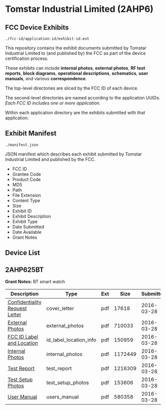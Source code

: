 # Tomstar Industrial Limited (2AHP6)
## FCC Device Exhibits

```
./fcc-id/application-id/exhibit-id.ext
```

This repository contains the exhibit documents submitted by Tomstar Industrial Limited to (and published by) the FCC as part of the device certification process.

These exhibits can include **internal photos**, **external photos**, **RF test reports**, **block diagrams**, **operational descriptions**, **schematics**, **user manuals**, and various **correspondence**.

The top-level directories are sliced by the FCC ID of each device.

The second-level directories are named according to the application UUIDs. *Each FCC ID includes one or more application.*

Within each application directory are the exhibits submitted with that application. 

## Exhibit Manifest

```
./manifest.json
```

JSON manifest which describes each exhibit submitted by Tomstar Industrial Limited and published by the FCC.

- FCC ID
- Grantee Code
- Product Code
- MD5
- Path
- File Extension
- Content Type
- Size
- Exhibit ID
- Exhibit Description
- Exhibit Type
- Date Submitted
- Date Available
- Grant Notes

## Device List
## 2AHP625BT
**Grant Notes:** BT smart watch

| Description | Type | Ext | Size | Submitted | Available |
| ----------- | ---- | --- | ---- | --------- | --------- |
| [Confidentiality Request Letter](2AHP625BT/8828a6926ed107a897a27cf6d32e6d96/2942807.pdf) | cover_letter | pdf | 17618 | 2016-03-28 | 2016-03-28 |
| [External Photos](2AHP625BT/8828a6926ed107a897a27cf6d32e6d96/2942808.pdf) | external_photos | pdf | 710033 | 2016-03-28 | 2016-03-28 |
| [FCC ID Label and Location](2AHP625BT/8828a6926ed107a897a27cf6d32e6d96/2942810.pdf) | id_label_location_info | pdf | 150959 | 2016-03-28 | 2016-03-28 |
| [Internal Photos](2AHP625BT/8828a6926ed107a897a27cf6d32e6d96/2942809.pdf) | internal_photos | pdf | 1172449 | 2016-03-28 | 2016-03-28 |
| [Test Report](2AHP625BT/8828a6926ed107a897a27cf6d32e6d96/2942811.pdf) | test_report | pdf | 1216309 | 2016-03-28 | 2016-03-28 |
| [Test Setup Photos](2AHP625BT/8828a6926ed107a897a27cf6d32e6d96/2942812.pdf) | test_setup_photos | pdf | 153606 | 2016-03-28 | 2016-03-28 |
| [User Manual](2AHP625BT/8828a6926ed107a897a27cf6d32e6d96/2942813.pdf) | users_manual | pdf | 580358 | 2016-03-28 | 2016-03-28 |
